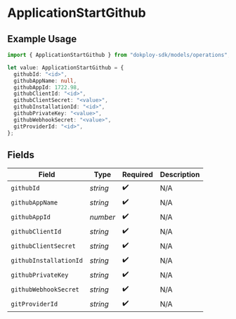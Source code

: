# ApplicationStartGithub

## Example Usage

```typescript
import { ApplicationStartGithub } from "dokploy-sdk/models/operations";

let value: ApplicationStartGithub = {
  githubId: "<id>",
  githubAppName: null,
  githubAppId: 1722.98,
  githubClientId: "<id>",
  githubClientSecret: "<value>",
  githubInstallationId: "<id>",
  githubPrivateKey: "<value>",
  githubWebhookSecret: "<value>",
  gitProviderId: "<id>",
};
```

## Fields

| Field                  | Type                   | Required               | Description            |
| ---------------------- | ---------------------- | ---------------------- | ---------------------- |
| `githubId`             | *string*               | :heavy_check_mark:     | N/A                    |
| `githubAppName`        | *string*               | :heavy_check_mark:     | N/A                    |
| `githubAppId`          | *number*               | :heavy_check_mark:     | N/A                    |
| `githubClientId`       | *string*               | :heavy_check_mark:     | N/A                    |
| `githubClientSecret`   | *string*               | :heavy_check_mark:     | N/A                    |
| `githubInstallationId` | *string*               | :heavy_check_mark:     | N/A                    |
| `githubPrivateKey`     | *string*               | :heavy_check_mark:     | N/A                    |
| `githubWebhookSecret`  | *string*               | :heavy_check_mark:     | N/A                    |
| `gitProviderId`        | *string*               | :heavy_check_mark:     | N/A                    |